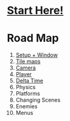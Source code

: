 # [Start Here!](./1.md)

# Road Map
1. [Setup + Window](./1.md)
2. [Tile maps](./2.md)
3. [Camera](./3.md)
4. [Player](./4.md)
5. [Delta Time](./5.md)
6. Physics
7. Platforms
8. Changing Scenes
9. Enemies
10. Menus